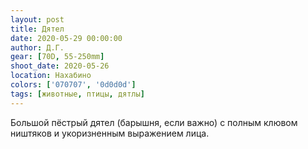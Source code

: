 ```yaml
---
layout: post
title: Дятел
date: 2020-05-29 00:00:00
author: Д.Г.
gear: [70D, 55-250mm]
shoot_date: 2020-05-26
location: Нахабино
colors: ['070707', '0d0d0d']
tags: [животные, птицы, дятлы]
---
```

Большой пёстрый дятел (барышня, если важно) с полным клювом ништяков и укоризненным выражением лица.
